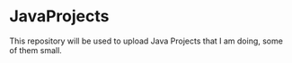 # JavaProjects
This repository will be used to upload Java Projects that I am doing, some of them small.
